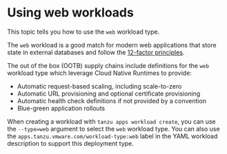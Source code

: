 # Using web workloads

This topic tells you how to use the `web` workload type.

The `web` workload is a good match for modern web applications that store state in external databases and follow the [12-factor principles](https://12factor.net).

The out of the box (OOTB) supply chains include definitions for the `web` workload type which leverage Cloud Native Runtimes to provide:

* Automatic request-based scaling, including scale-to-zero
* Automatic URL provisioning and optional certificate provisioning
* Automatic health check definitions if not provided by a convention
* Blue-green application rollouts

When creating a workload with `tanzu apps workload create`, you can use the
`--type=web` argument to select the `web` workload type.
You can also use the `apps.tanzu.vmware.com/workload-type:web` label in the
YAML workload description to support this deployment type.
